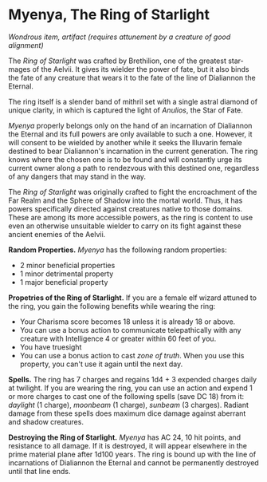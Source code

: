 # Myenya, The Ring of Starlight

_Wondrous item, artifact (requires attunement by a creature of good alignment)_

The _Ring of Starlight_ was crafted by Brethilion, one of the greatest star-mages of the Aelvii. It gives its wielder the power of fate, but it also binds the fate of any creature that wears it to the fate of the line of Dialiannon the Eternal.

The ring itself is a slender band of mithril set with a single astral diamond of unique clarity, in which is captured the light of _Anulios_, the Star of Fate.

_Myenya_ properly belongs only on the hand of an incarnation of Dialiannon the Eternal and its full powers are only available to such a one. However, it will consent to be wielded by another while it seeks  the Illuvarin female destined to bear Dialiannon's incarnation in the current generation. The ring knows where the chosen one is to be found and will constantly urge its current owner along a path to rendezvous with this destined one, regardless of any dangers that may stand in the way.

The _Ring of Starlight_ was originally crafted to fight the encroachment of the Far Realm and the Sphere of Shadow into the mortal world. Thus, it has powers specifically directed against creatures native to those domains. These are among its more accessible powers, as the ring is content to use even an otherwise unsuitable wielder to carry on its fight against these ancient enemies of the Aelvii.

**Random Properties.** _Myenya_ has the following random properties:

* 2 minor beneficial properties  
* 1 minor detrimental property  
* 1 major beneficial property  

**Propetries of the Ring of Starlight.** If you are a female elf wizard attuned to the ring, you gain the following benefits while wearing the ring:

* Your Charisma score becomes 18 unless it is already 18 or above.
* You can use a bonus action to communicate telepathically with any creature with Intelligence 4 or greater within 60 feet of you.
* You have truesight
* You can use a bonus action to cast _zone of truth_. When you use this property, you can't use it again until the next day.

**Spells.** The ring has 7 charges and regains 1d4 + 3 expended charges daily at twilight. If you are wearing the ring, you can use an action and expend 1 or more charges to cast one of the following spells (save DC 18) from it: _daylight_ (1 charge), _moonbeam_ (1 charge), _sunbeam_ (3 charges). Radiant damage from these spells does maximum dice damage against aberrant and shadow creatures.

**Destroying the Ring of Starlight.** _Myenya_ has AC 24, 10 hit points, and resistance to all damage. If it is destroyed, it will appear elsewhere in the prime material plane after 1d100 years. The ring is bound up with the line of incarnations of Dialiannon the Eternal and cannot be permanently destroyed until that line ends.